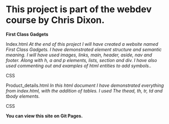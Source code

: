 # This project is part of the webdev course by Chris Dixon. 

**First Class Gadgets**

Index.html
*At the end of this project I will have created a website named First Class Gadgets. I have demonstrated element structure and semantic meaning. I will have used images, links, main, header, aside, nav and footer. Along with h, a and p elements, lists, section and div. I have also used commenting out and examples of html entities to add symbols..*

CSS

Product_details.html
*In this html document I have demonstrated everything from index.html, with the addition of tables. I used The thead, th, tr, td and tbody elements.*

CSS

**You can view this site on Git Pages.**